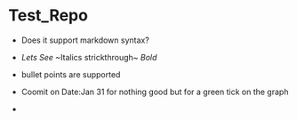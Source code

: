 Test_Repo
=======

 - Does it support markdown syntax?
 - *Lets See* ~Italics strickthrough~ _Bold_
 - bullet points are supported

 - Coomit on Date:Jan 31 for nothing good but for a green tick on the graph
 - 


